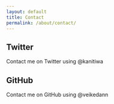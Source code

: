 ```yaml
---
layout: default
title: Contact
permalink: /about/contact/
---
```



## Twitter

Contact me on Twitter using @kanitiwa

## GitHub

Contact me on GitHub using @veikedann
